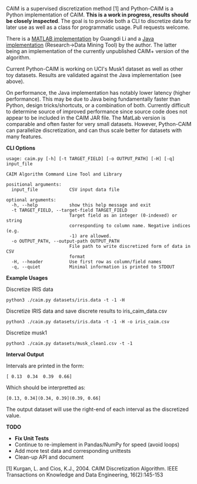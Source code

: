 CAIM is a supervised discretization method [1] and Python-CAIM is a Python implementation of CAIM. **This is a work in progress, results should be closely inspected**. The goal is to provide both a CLI to discretize data for later use as well as a class for programmatic usage. Pull requests welcome.

There is a [MATLAB implementation](http://www.mathworks.com/matlabcentral/fileexchange/24344-caim-discretization-algorithm) by Guangdi Li and a [Java implementation](http://www.cioslab.vcu.edu/index.html) (Research->Data Mining Tool) by the author. The latter being an implementation of the currently unpublished CAIM+ version of the algorithm.

Current Python-CAIM is working on UCI's Musk1 dataset as well as other toy datasets. Results are validated against the Java implementation (see above).

On performance, the Java implementation has notably lower latency (higher performance). This may be due to Java being fundamentally faster than Python, design tricks/shortcuts, or a combination of both. Currently difficult to determine source of improved performance since source code does not appear to be included in the CAIM JAR file. The MatLab version is comparable and often faster for very small datasets. However, Python-CAIM can parallelize discretization, and can thus scale better for datasets with many features.

**CLI Options**

    usage: caim.py [-h] [-t TARGET_FIELD] [-o OUTPUT_PATH] [-H] [-q] input_file

    CAIM Algorithm Command Line Tool and Library

    positional arguments:
      input_file            CSV input data file

    optional arguments:
      -h, --help            show this help message and exit
      -t TARGET_FIELD, --target-field TARGET_FIELD
                            Target field as an integer (0-indexed) or string
                            corresponding to column name. Negative indices (e.g.
                            -1) are allowed.
      -o OUTPUT_PATH, --output-path OUTPUT_PATH
                            File path to write discretized form of data in CSV
                            format
      -H, --header          Use first row as column/field names
      -q, --quiet           Minimal information is printed to STDOUT

**Example Usages**

Discretize IRIS data

    python3 ./caim.py datasets/iris.data -t -1 -H

Discretize IRIS data and save discrete results to iris_caim_data.csv

    python3 ./caim.py datasets/iris.data -t -1 -H -o iris_caim.csv

Discretize musk1

    python3 ./caim.py datasets/musk_clean1.csv -t -1

**Interval Output**

Intervals are printed in the form:

    [ 0.13  0.34  0.39  0.66]

Which should be interpretted as:

    [0.13, 0.34](0.34, 0.39](0.39, 0.66]

The output dataset will use the right-end of each interval as the discretized value.

**TODO**

* **Fix Unit Tests**
* Continue to re-implement in Pandas/NumPy for speed (avoid loops)
* Add more test data and corresponding unittests
* Clean-up API and document

[1] Kurgan, L. and Cios, K.J., 2004. CAIM Discretization Algorithm. IEEE Transactions on Knowledge and Data Engineering, 16(2):145-153
